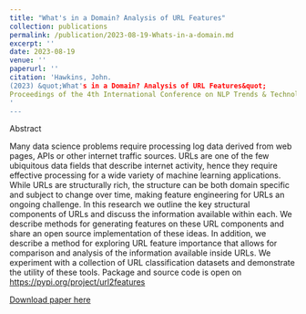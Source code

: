 ```yaml
---
title: "What's in a Domain? Analysis of URL Features"
collection: publications
permalink: /publication/2023-08-19-Whats-in-a-domain.md
excerpt: ''
date: 2023-08-19
venue: ''
paperurl: ''
citation: 'Hawkins, John.
(2023) &quot;What's in a Domain? Analysis of URL Features&quot; 
Proceedings of the 4th International Conference on NLP Trends & Technologies (NLPTT 2023), Aug 19, 2023, Chennai, India
' 
--- 
```

Abstract

Many data science problems require processing log data derived from web pages, APIs or other internet traffic sources. URLs are one of the few ubiquitous data fields that describe internet activity, hence they require effective processing for a wide variety of machine learning applications. While URLs are structurally rich, the structure can be both domain specific and subject to change over time, making feature engineering for URLs an ongoing challenge. In this research we outline the key structural components of URLs and discuss the information available within each. We describe methods for generating features on these URL components and share an open source implementation of these ideas. In addition, we describe a method for exploring URL feature importance that allows for comparison and analysis of the information available inside URLs. We experiment with a collection of URL classification datasets and demonstrate the utility of these tools. Package and source code is open on https://pypi.org/project/url2features

[Download paper here](https://www.researchgate.net/publication/373237120_What%27s_in_a_Domain_Analysis_of_URL_Features)

